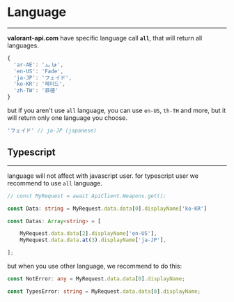 # Language

-----------

**valorant-api.com** have specific language call **`all`**, that will return all languages.

```typescript
{
  'ar-AE': 'فايد',
  'en-US': 'Fade',
  'ja-JP': 'フェイド',
  'ko-KR': '페이드',
  'zh-TW': '菲德'
}
```

but if you aren't use `all` language, you can use `en-US`, `th-TH` and more, but it will return only one language you choose.

```typescript
'フェイド' // ja-JP (japanese)
```

## Typescript

-----------

language will not affect with javascript user.
for typescript user we recommend to use `all` language.

```typescript
// const MyRequest = await ApiClient.Weapons.get();
```

```typescript
const Data: string = MyRequest.data.data[0].displayName['ko-KR']

const Datas: Array<string> = [

    MyRequest.data.data[2].displayName['en-US'],
    MyRequest.data.data.at(3).displayName['ja-JP'],

];
```

but when you use other language, we recommend to do this:

```typescript
const NotError: any = MyRequest.data.data[0].displayName;

const TypesError: string = MyRequest.data.data[0].displayName;
```